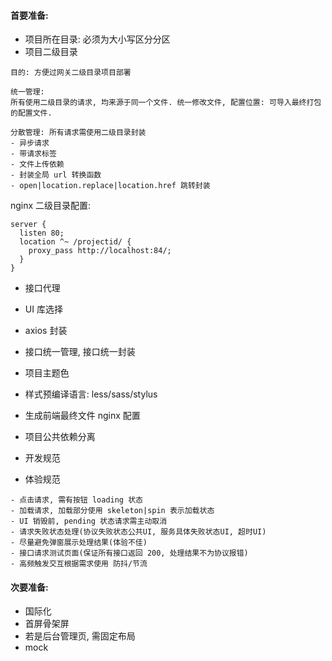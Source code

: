 #### 首要准备:

- 项目所在目录: 必须为大小写区分分区
- 项目二级目录

```
目的: 方便过网关二级目录项目部署

统一管理:
所有使用二级目录的请求, 均来源于同一个文件. 统一修改文件, 配置位置: 可导入最终打包的配置文件.

分散管理: 所有请求需使用二级目录封装
- 异步请求
- 带请求标签
- 文件上传依赖
- 封装全局 url 转换函数
- open|location.replace|location.href 跳转封装
```
nginx 二级目录配置:
```
server {
  listen 80;
  location ^~ /projectid/ {
    proxy_pass http://localhost:84/;
  } 
}
```

- 接口代理
- UI 库选择
- axios 封装
- 接口统一管理, 接口统一封装
- 项目主题色
- 样式预编译语言: less/sass/stylus
- 生成前端最终文件 nginx 配置
- 项目公共依赖分离
- 开发规范

- 体验规范

```
- 点击请求, 需有按钮 loading 状态
- 加载请求, 加载部分使用 skeleton|spin 表示加载状态
- UI 销毁前, pending 状态请求需主动取消
- 请求失败状态处理(协议失败状态公共UI, 服务具体失败状态UI, 超时UI)
- 尽量避免弹窗展示处理结果(体验不佳)
- 接口请求测试页面(保证所有接口返回 200, 处理结果不为协议报错)
- 高频触发交互根据需求使用 防抖/节流
```

#### 次要准备:

- 国际化
- 首屏骨架屏
- 若是后台管理页, 需固定布局
- mock